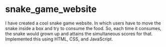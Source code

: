 # snake_game_website
I have created a cool snake game website. In which users have to move the snake inside a box and try to consume the food. So, each time it consumes, the snake would grown up and attains the simultaneous scores for that. Implemented this using HTML, CSS, and JavaScript.
